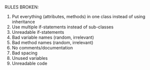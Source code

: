RULES BROKEN:
  1. Put everything (attributes, methods) in one class instead of using inheritance
  2. Use multiple if-statements instead of sub-classes
  3. Unreadable if-statements
  4. Bad variable names (random, irrelevant)
  5. Bad method names (random, irrelevant)
  6. No comments/documentation
  7. Bad spacing
  8. Unused variables
  9. Unreadable code
